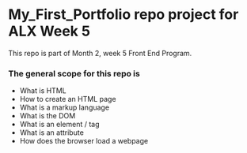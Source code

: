 # My_First_Portfolio repo project for ALX Week 5
This repo is part of Month 2, week 5 Front End Program.

### The general scope for this repo is
- What is HTML
- How to create an HTML page
- What is a markup language
- What is the DOM
- What is an element / tag
- What is an attribute
- How does the browser load a webpage
